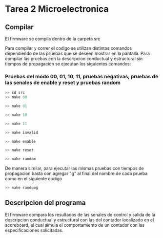# Tarea 2 Microelectronica

## Compilar

El firmware se compila dentro de la carpeta src

Para compilar y correr el codigo se utilizan distintos comandos dependiendo de las pruebas que se deseen mostrar en la pantalla. Para compilar las pruebas con la descripcion conductual y estructural sin tiempos de propagacion se ejecutan los siguientes comandos:

### Pruebas del modo 00, 01, 10, 11, pruebas negativas, pruebas de las senales de enable y reset y pruebas random

```c
>> cd src
>> make 00
```

```c
>> make 01
```

```c
>> make 10
```

```c
>> make 11
```

```c
>> make invalid
```

```c
>> make enable
```

```c
>> make reset
```

```c
>> make random
```

De manera similar, para ejecutar las mismas pruebas con tiempos de propagacion basta con agregar "g" al final del nombre de cada prueba como en el siguiente codigo


```c
>> make randomg
```
## Descripcion del programa

El firmware compara los resultados de las senales de control y salida de la descripcion conductual y estructural con las del contador localizado en el scoreboard, el cual simula el comportamiento de un contador con las especificaciones solicitadas.


